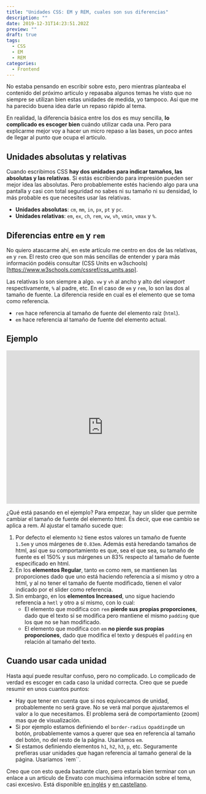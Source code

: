 ```yaml
---
title: "Unidades CSS: EM y REM, cuales son sus diferencias"
description: ""
date: 2019-12-31T14:23:51.202Z
preview: ""
draft: true
tags:
  - CSS
  - EM
  - REM
categories:
  - Frontend
---
```


No estaba pensando en escribir sobre esto, pero mientras planteaba el contenido del próximo articulo y repasaba algunos temas he visto que no siempre se utilizan bien estas unidades de medida, yo tampoco. Así que me ha parecido buena idea darle un repaso rápido al tema.

En realidad, la diferencia básica entre los dos es muy sencilla, **lo complicado es escoger bien** cuándo utilizar cada una. Pero para explicarme mejor voy a hacer un micro repaso a las bases, un poco antes de llegar al punto que ocupa el articulo.

## Unidades absolutas y relativas

Cuando escribimos CSS **hay dos unidades para indicar tamaños, las absolutas y las relativas**. Si estás escribiendo para impresión pueden ser mejor idea las absolutas. Pero probablemente estés haciendo algo para una pantalla y casi con total seguridad no sabes ni su tamaño ni su densidad, lo más probable es que necesites usar las relativas.

- **Unidades absolutas**: `cm`, `mm`, `in`, `px`, `pt` y `pc`.
- **Unidades relativas**: `em`, `ex`, `ch`, `rem`, `vw`, `vh`, `vmin`, `vmax` y `%`.

## Diferencias entre `em` y `rem`

No quiero atascarme ahí, en este artículo me centro en dos de las relativas, `em` y `rem`. El resto creo que son más sencillas de entender y para más información podéis consultar (CSS Units en w3schools)[https://www.w3schools.com/cssref/css_units.asp].

Las relativas lo son siempre a algo. `vw` y `vh` al ancho y alto del _viewport_ respectivamente, `%` al padre, etc. En el caso de `em` y `rem`, lo son las dos al tamaño de fuente. La diferencia reside en cual es el elemento que se toma como referencia.

- `rem` hace referencia al tamaño de fuente del elemento raíz (`html`).
- `em` hace referencia al tamaño de fuente del elemento actual.

## Ejemplo

<iframe height="400" style="width: 100%;" scrolling="no" title="EM and REM test" src="https://codepen.io/emmgfx/embed/wvBrKEm?default-tab=result&theme-id=dark" frameborder="no" loading="lazy" allowtransparency="true" allowfullscreen="true">
  See the Pen <a href="https://codepen.io/emmgfx/pen/wvBrKEm">
  EM and REM test</a> by Josep Viciana (<a href="https://codepen.io/emmgfx">@emmgfx</a>)
  on <a href="https://codepen.io">CodePen</a>.
</iframe>

¿Qué está pasando en el ejemplo? Para empezar, hay un slider que permite cambiar el tamaño de fuente del elemento html. Es decir, que ese cambio se aplica a rem. Al ajustar el tamaño sucede que:

1. Por defecto el elemento `h2` tiene estos valores un tamaño de fuente `1.5em` y unos márgenes de `0.83em`. Además está heredando tamaños de html, así que su comportamiento es que, sea el que sea, su tamaño de fuente es el 150% y sus márgenes un 83% respecto al tamaño de fuente especificado en html.
2. En los **elementos Regular**, tanto `em` como rem, se mantienen las proporciones dado que uno está haciendo referencia a sí mismo y otro a html, y al no tener el tamaño de fuente modificado, tienen el valor indicado por el slider como referencia.
3. Sin embargo, en los **elementos Increased**, uno sigue haciendo referencia a `hmtl` y otro a sí mismo, con lo cual:
   - El elemento que modifica con `rem` **pierde sus propias proporciones**, dado que el texto sí se modifica pero mantiene el mismo `padding` que los que no se han modificado.
   - El elemento que modifica con `em` **no pierde sus propias proporciones**, dado que modifica el texto y después el `padding` en relación al tamaño del texto.

## Cuando usar cada unidad

Hasta aquí puede resultar confuso, pero no complicado. Lo complicado de verdad es escoger en cada caso la unidad correcta. Creo que se puede resumir en unos cuantos puntos:

- Hay que tener en cuenta que si nos equivocamos de unidad, probablemente no será grave. No se verá mal porque ajustaremos el valor a lo que necesitamos. El problema será de comportamiento (zoom) mas que de visualización.
- Si por ejemplo estamos definiendo el `border-radius` o`padding`de un botón, probablemente vamos a querer que sea en referencia al tamaño del botón, no del resto de la página. Usaríamos `em`.
- Si estamos definiendo elementos `h1`, `h2`, `h3`, `p`, etc. Seguramente prefieras usar unidades que hagan referencia al tamaño general de la página. Usaríamos `rem``.

Creo que con esto queda bastante claro, pero estaría bien terminar con un enlace a un artículo de Envato con muchísima información sobre el tema, casi excesivo. Está disponible [en inglés](https://webdesign.tutsplus.com/tutorials/comprehensive-guide-when-to-use-em-vs-rem--cms-23984?ec_unit=translation-info-language) y [en castellano](https://webdesign.tutsplus.com/es/tutorials/comprehensive-guide-when-to-use-em-vs-rem--cms-23984).
